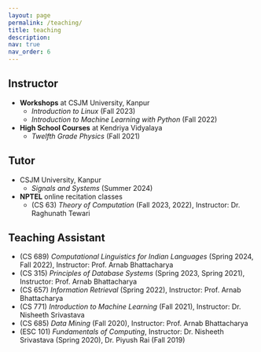 ```yaml
---
layout: page
permalink: /teaching/
title: teaching
description: 
nav: true
nav_order: 6
---
```


## Instructor
- **Workshops** at CSJM University, Kanpur
  - *Introduction to Linux* (Fall 2023)
  - *Introduction to Machine Learning with Python* (Fall 2022)
- **High School Courses** at Kendriya Vidyalaya
  - *Twelfth Grade Physics* (Fall 2021)

## Tutor
- CSJM University, Kanpur
  - *Signals and Systems* (Summer 2024)
- **NPTEL** online recitation classes
  - (CS 63) *Theory of Computation* (Fall 2023, 2022), Instructor: Dr. Raghunath Tewari 

## Teaching Assistant
- (CS 689) *Computational Linguistics for Indian Languages* (Spring 2024, Fall 2022), Instructor: Prof. Arnab Bhattacharya
- (CS 315) *Principles of Database Systems* (Spring 2023, Spring 2021), Instructor: Prof. Arnab Bhattacharya
- (CS 657) *Information Retrieval* (Spring 2022), Instructor: Prof. Arnab Bhattacharya
- (CS 771) *Introduction to Machine Learning* (Fall 2021), Instructor: Dr. Nisheeth Srivastava
- (CS 685) *Data Mining* (Fall 2020), Instructor: Prof. Arnab Bhattacharya
- (ESC 101) *Fundamentals of Computing*, Instructor: Dr. Nisheeth Srivastava (Spring 2020), Dr. Piyush Rai (Fall 2019)